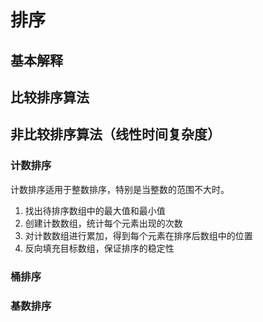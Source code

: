 # 排序

## 基本解释



## 比较排序算法







## 非比较排序算法（线性时间复杂度）

### 计数排序

计数排序适用于整数排序，特别是当整数的范围不大时。

1. 找出待排序数组中的最大值和最小值
2. 创建计数数组，统计每个元素出现的次数
3. 对计数数组进行累加，得到每个元素在排序后数组中的位置
4. 反向填充目标数组，保证排序的稳定性

### 桶排序



### 基数排序



